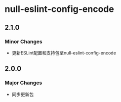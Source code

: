 # null-eslint-config-encode

## 2.1.0

### Minor Changes

- 更新ESLint配置和支持包至null-eslint-config-encode

## 2.0.0

### Major Changes

- 同步更新包
